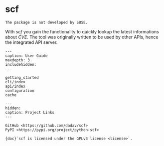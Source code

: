 # scf

```{admonition} Info
The package is not developed by SUSE.
```

With _scf_ you gain the functionality to quickly lookup the latest
informations about _CVE_. The tool was originally written to be used by
other APIs, hence the integrated API server.

```{toctree}
---
caption: User Guide
maxdepth: 3
includehidden:
---

getting_started
cli/index
api/index
configuration
cache
```

```{toctree}
---
hidden:
caption: Project Links
---

GitHub <https://github.com/dadav/scf>
PyPI <https://pypi.org/project/python-scf>
```

```{note}
{doc}`scf is licensed under the GPLv3 license <license>`.
```
